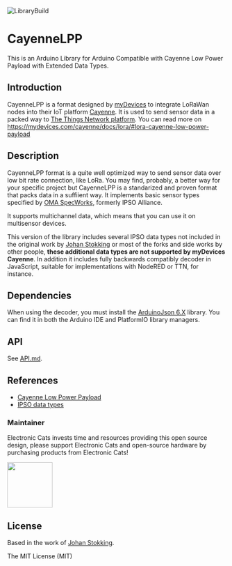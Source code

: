 ![LibraryBuild](https://github.com/ElectronicCats/CayenneLPP/workflows/LibraryBuild/badge.svg?branch=master)

# CayenneLPP

This is an Arduino Library for Arduino Compatible with Cayenne Low Power Payload with Extended Data Types.

## Introduction

CayenneLPP is a format designed by [myDevices](https://mydevices.com/about/) to integrate LoRaWan nodes into their IoT platform [Cayenne](https://mydevices.com/cayenne/features/). It is used to send sensor data in a packed way to [The Things Network platform](https://www.thethingsnetwork.org). You can read more on https://mydevices.com/cayenne/docs/lora/#lora-cayenne-low-power-payload

## Description

CayenneLPP format is a quite well optimized way to send sensor data over low bit rate connection, like LoRa. You may find, probably, a better way for your specific project but CayenneLPP is a standarized and proven format that packs data in a suffiient way. It implements basic sensor types specified by [OMA SpecWorks](https://www.omaspecworks.org), formerly IPSO Alliance.

It supports multichannel data, which means that you can use it on multisensor devices.

This version of the library includes several IPSO data types not included in the original work by [Johan Stokking](https://github.com/TheThingsNetwork/arduino-device-lib) or most of the forks and side works by other people, **these additional data types are not supported by myDevices Cayenne**. In addition it includes fully backwards compatibly decoder in JavaScript, suitable for implementations with NodeRED or TTN, for instance. 

## Dependencies

When using the decoder, you must install the [ArduinoJson 6.X](https://arduinojson.org/) library. You can find it in both the Arduino IDE and PlatformIO library managers.

## API

See [API.md](API.md).

## References

* [Cayenne Low Power Payload](https://mydevices.com/cayenne/docs/#lora-cayenne-low-power-payload)
* [IPSO data types](http://openmobilealliance.org/wp/OMNA/LwM2M/LwM2MRegistry.html#extlabel)

### Maintainer

Electronic Cats invests time and resources providing this open source design, please support Electronic Cats and open-source hardware by purchasing products from Electronic Cats!

<a href="https://github.com/sponsors/ElectronicCats">
  <img src="https://electroniccats.com/wp-content/uploads/2020/07/Badge_GHS.png" height="104" />
</a>

## License

Based in the work of [Johan Stokking](https://github.com/TheThingsNetwork/arduino-device-lib).

The MIT License (MIT)
